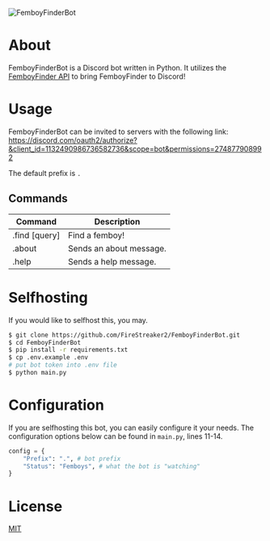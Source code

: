![FemboyFinderBot](https://socialify.git.ci/FireStreaker2/FemboyFinderBot/image?description=1&forks=1&issues=1&logo=https%3A%2F%2Fi.pinimg.com%2F736x%2F50%2F77%2F1f%2F50771f45b1c015cfbb8b0853ba7b8521.jpg&name=1&owner=1&pulls=1&stargazers=1&theme=Dark)

# About
FemboyFinderBot is a Discord bot written in Python. It utilizes the <a href="https://github.com/FireStreaker2/FemboyFinder#api">FemboyFinder API</a> to bring FemboyFinder to Discord!

# Usage
FemboyFinderBot can be invited to servers with the following link: https://discord.com/oauth2/authorize?&client_id=1132490986736582736&scope=bot&permissions=274877908992   

The default prefix is ``.``

## Commands
| Command        | Description             |
| ---------------|-------------------------|
| .find [query]  | Find a femboy!          |
| .about         | Sends an about message. |
| .help          | Sends a help message.   |

# Selfhosting
If you would like to selfhost this, you may.
```bash
$ git clone https://github.com/FireStreaker2/FemboyFinderBot.git
$ cd FemboyFinderBot
$ pip install -r requirements.txt
$ cp .env.example .env
# put bot token into .env file 
$ python main.py
```

# Configuration
If you are selfhosting this bot, you can easily configure it your needs. The configuration options below can be found in ``main.py``, lines 11-14.
```py
config = {
    "Prefix": ".", # bot prefix
    "Status": "Femboys", # what the bot is "watching" 
}
```

# License
<a href="https://github.com/FireStreaker2/FemboyFinderBot/blob/main/LICENSE">MIT</a>
